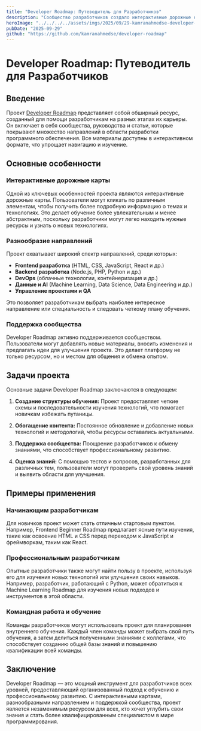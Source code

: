 ```yaml
---
title: "Developer Roadmap: Путеводитель для Разработчиков"
description: "Сообщество разработчиков создало интерактивные дорожные карты, статьи и ресурсы для навигации по карьерным путям в сфере технологий."
heroImage: "../../../../assets/imgs/2025/09/29-kamranahmedse-developer-roadmap.webp"
pubDate: "2025-09-29"
github: "https://github.com/kamranahmedse/developer-roadmap"
---
```


# Developer Roadmap: Путеводитель для Разработчиков

## Введение

Проект [Developer Roadmap](https://github.com/kamranahmedse/developer-roadmap) представляет собой обширный ресурс, созданный для помощи разработчикам на разных этапах их карьеры. Он включает в себя сообщества, руководства и статьи, которые покрывают множество направлений в области разработки программного обеспечения. Все материалы доступны в интерактивном формате, что упрощает навигацию и изучение.

## Основные особенности

### Интерактивные дорожные карты

Одной из ключевых особенностей проекта являются интерактивные дорожные карты. Пользователи могут кликать по различным элементам, чтобы получить более подробную информацию о темах и технологиях. Это делает обучение более увлекательным и менее абстрактным, поскольку разработчики могут легко находить нужные ресурсы и узнать о новых технологиях.

### Разнообразие направлений

Проект охватывает широкий спектр направлений, среди которых:

- **Frontend разработка** (HTML, CSS, JavaScript, React и др.)
- **Backend разработка** (Node.js, PHP, Python и др.)
- **DevOps** (облачные технологии, контейнеризация и др.)
- **Данные и AI** (Machine Learning, Data Science, Data Engineering и др.)
- **Управление проектами и QA**

Это позволяет разработчикам выбрать наиболее интересное направление или специальность и следовать четкому плану обучения.

### Поддержка сообщества

Developer Roadmap активно поддерживается сообществом. Пользователи могут добавлять новые материалы, вносить изменения и предлагать идеи для улучшения проекта. Это делает платформу не только ресурсом, но и местом для общения и обмена опытом.

## Задачи проекта

Основные задачи Developer Roadmap заключаются в следующем:

1. **Создание структуры обучения:** Проект предоставляет четкие схемы и последовательности изучения технологий, что помогает новичкам избежать путаницы.

2. **Обогащение контента:** Постоянное обновление и добавление новых технологий и методологий, чтобы ресурсы оставались актуальными.

3. **Поддержка сообщества:** Поощрение разработчиков к обмену знаниями, что способствует профессиональному развитию.

4. **Оценка знаний:** С помощью тестов и вопросов, разработанных для различных тем, пользователи могут проверить свой уровень знаний и выявить области для улучшения.

## Примеры применения

### Начинающим разработчикам

Для новичков проект может стать отличным стартовым пунктом. Например, Frontend Beginner Roadmap предлагает ясные пути изучения, такие как освоение HTML и CSS перед переходом к JavaScript и фреймворкам, таким как React.

### Профессиональным разработчикам

Опытные разработчики также могут найти пользу в проекте, используя его для изучения новых технологий или улучшения своих навыков. Например, разработчик, работающий с Python, может обратиться к Machine Learning Roadmap для изучения новых подходов и инструментов в этой области.

### Командная работа и обучение

Команды разработчиков могут использовать проект для планирования внутреннего обучения. Каждый член команды может выбрать свой путь обучения, а затем делиться полученными знаниями с коллегами, что способствует созданию общей базы знаний и повышению квалификации всей команды.

## Заключение

Developer Roadmap — это мощный инструмент для разработчиков всех уровней, предоставляющий организованный подход к обучению и профессиональному развитию. С интерактивными картами, разнообразными направлением и поддержкой сообщества, проект является незаменимым ресурсом для всех, кто хочет углубить свои знания и стать более квалифицированным специалистом в мире программирования.
